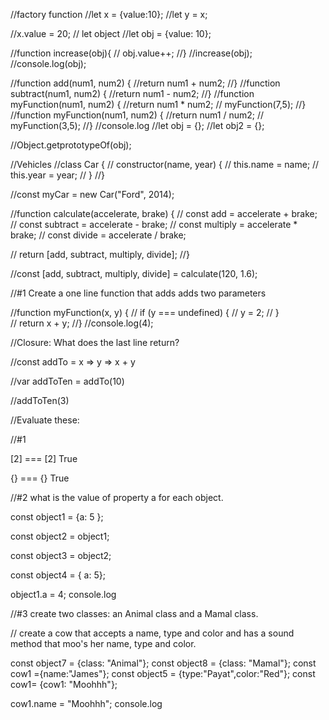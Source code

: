 //factory function
//let x = {value:10};
//let y = x;

//x.value = 20;
// let object
//let obj = {value: 10};

//function increase(obj){
//	obj.value++;
//}
//increase(obj);
//console.log(obj);

//function add(num1, num2) {
//return num1 + num2;
//}
//function subtract(num1, num2) {
//return num1 - num2;
//}
//function myFunction(num1, num2) {
//return num1 * num2;
// myFunction(7,5);
//}
//function myFunction(num1, num2) {
//return num1 / num2;
// myFunction(3,5);
//}
//console.log
//let obj = {};
//let obj2 = {};

//Object.getprototypeOf(obj);

//Vehicles
//class Car {
//  constructor(name, year) {
//    this.name = name;
//    this.year = year;
//  }
//}

//const myCar = new Car("Ford", 2014);

//function calculate(accelerate, brake) {
//  const add = accelerate + brake;
 // const subtract = accelerate - brake;
 // const multiply = accelerate * brake;
 // const divide = accelerate / brake;

 // return [add, subtract, multiply, divide];
//}

//const [add, subtract, multiply, divide] = calculate(120, 1.6);

//#1 Create a one line function that adds adds two parameters

//function myFunction(x, y) {
 // if (y === undefined) {
//    y = 2;
//  }  
//  return x + y;
//}
//console.log(4);

//Closure: What does the last line return?

//const addTo = x => y => x + y


//var addToTen = addTo(10)

//addToTen(3)



//Evaluate these:

//#1

[2] === [2] True

{} === {} True



//#2 what is the value of property a for each object.

const object1 = {a: 5 }; 

const object2 = object1; 

const object3 = object2; 

const object4 = { a: 5}; 

object1.a = 4;
console.log


//#3 create two classes: an Animal class and a Mamal class. 

// create a cow that accepts a name, type and color and has a sound method that moo's her name, type and color. 

const object7 = {class: "Animal"};
const object8 = {class: "Mamal"};
const cow1 ={name:"James"};
const object5 = {type:"Payat",color:"Red"};
const cow1= {cow1: "Moohhh"};

cow1.name = "Moohhh";
console.log



